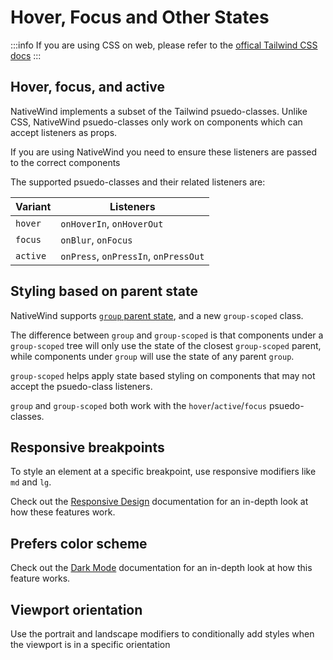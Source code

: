 # Hover, Focus and Other States

:::info
If you are using CSS on web, please refer to the [offical Tailwind CSS docs](https://tailwindcss.com/docs/hover-focus-and-other-states)
:::

## Hover, focus, and active

NativeWind implements a subset of the Tailwind psuedo-classes. Unlike CSS, NativeWind psuedo-classes only work on components which can accept listeners as props.

If you are using NativeWind you need to ensure these listeners are passed to the correct components

The supported psuedo-classes and their related listeners are:

| Variant  | Listeners                            |
| -------- | ------------------------------------ |
| `hover`  | `onHoverIn`, `onHoverOut`            |
| `focus`  | `onBlur`, `onFocus`                  |
| `active` | `onPress`, `onPressIn`, `onPressOut` |

## Styling based on parent state

NativeWind supports [`group` parent state](https://tailwindcss.com/docs/hover-focus-and-other-states#styling-based-on-parent-state), and a new `group-scoped` class.

The difference between `group` and `group-scoped` is that components under a `group-scoped` tree will only use the state of the closest `group-scoped` parent, while components under `group` will use the state of any parent `group`.

`group-scoped` helps apply state based styling on components that may not accept the psuedo-class listeners.

`group` and `group-scoped` both work with the `hover`/`active`/`focus` psuedo-classes.

## Responsive breakpoints

To style an element at a specific breakpoint, use responsive modifiers like `md` and `lg`.

Check out the [Responsive Design](./responsive-design) documentation for an in-depth look at how these features work.

## Prefers color scheme

Check out the [Dark Mode](./dark-mode) documentation for an in-depth look at how this feature works.

## Viewport orientation

Use the portrait and landscape modifiers to conditionally add styles when the viewport is in a specific orientation
